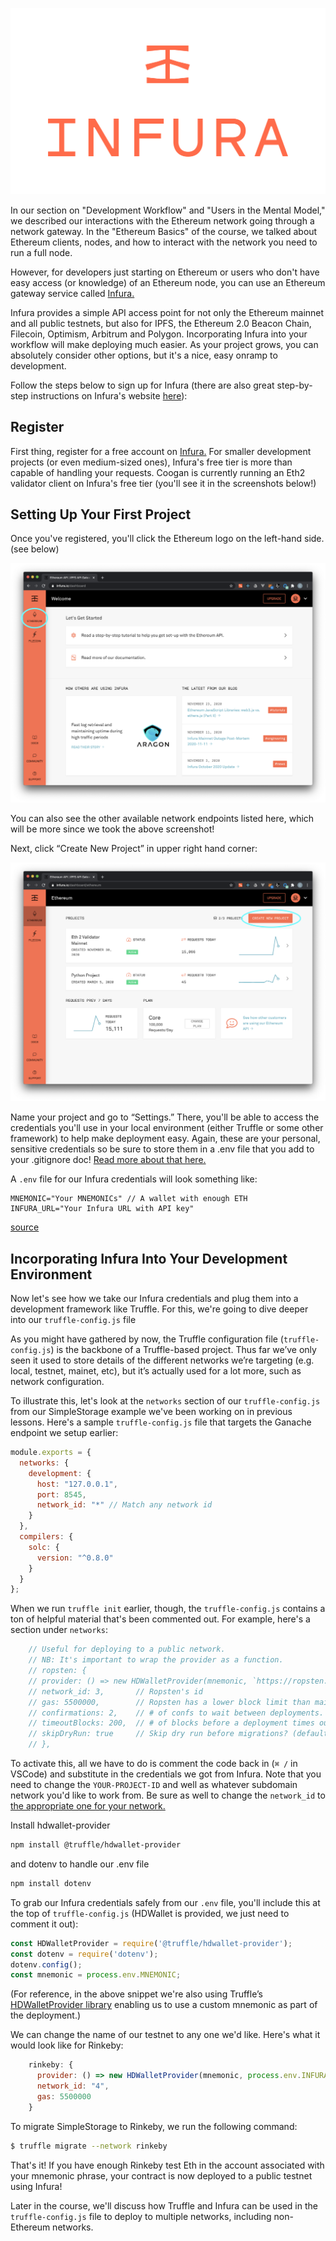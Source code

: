 ![Infura logo](../../../img/S04/infura-logo.png)

In our section on "Development Workflow" and "Users in the Mental Model," we described our interactions with the Ethereum network going through a network gateway. In the "Ethereum Basics" of the course, we talked about Ethereum clients, nodes, and how to interact with the network you need to run a full node.

However, for developers just starting on Ethereum or users who don't have easy access (or knowledge) of an Ethereum node, you can use an Ethereum gateway service called <a href="https://infura.io" target="_blank" rel="noopener noreferrer">Infura.</a>

Infura provides a simple API access point for not only the Ethereum mainnet and all public testnets, but also for IPFS, the Ethereum 2.0 Beacon Chain, Filecoin, Optimism, Arbitrum and Polygon. Incorporating Infura into your workflow will make deploying much easier. As your project grows, you can absolutely consider other options, but it's a nice, easy onramp to development.

Follow the steps below to sign up for Infura (there are also great step-by-step instructions on Infura's website <a href="https://blog.infura.io/getting-started-with-infura-28e41844cc89/" target="_blank" rel="noopener noreferrer">here</a>):

## Register

First thing, register for a free account on <a href="https://infura.io" target="_blank" rel="noopener noreferrer">Infura.</a> For smaller development projects (or even medium-sized ones), Infura's free tier is more than capable of handling your requests. Coogan is currently running an Eth2 validator client on Infura's free tier (you'll see it in the screenshots below!)

## Setting Up Your First Project

Once you've registered, you'll click the Ethereum logo on the left-hand side. (see below)

![Selecting Ethereum endpoint on Infura](../../../img/S04/infura-1.png)

You can also see the other available network endpoints listed here, which will be more since we took the above screenshot!

Next, click “Create New Project” in upper right hand corner:

![Selecting Create New Project on Infura](../../../img/S04/infura-2.png)

Name your project and go to “Settings.” There, you'll be able to access the credentials you'll use in your local environment (either Truffle or some other framework) to help make deployment easy. Again, these are your personal, sensitive credentials so be sure to store them in a .env file that you add to your .gitignore doc! <a href="https://consensys.net/blog/developers/how-to-avoid-uploading-your-private-key-to-github-approaches-to-prevent-making-your-secrets-public/" target="_blank" rel="noopener noreferrer">Read more about that here.</a>

A `.env` file for our Infura credentials will look something like:

```
MNEMONIC="Your MNEMONICs" // A wallet with enough ETH
INFURA_URL="Your Infura URL with API key"
```

<a href="https://ethereum.stackexchange.com/questions/96929/infura-io-secret-configuration-in-hdwalletprovider-truffle-config-js" target="_blank" rel="noopener noreferrer">source</a>

## Incorporating Infura Into Your Development Environment

Now let's see how we take our Infura credentials and plug them into a development framework like Truffle. For this, we're going to dive deeper into our `truffle-config.js` file

As you might have gathered by now, the Truffle configuration file (`truffle-config.js`) is the backbone of a Truffle-based project. Thus far we’ve only seen it used to store details of the different networks we’re targeting (e.g. local, testnet, mainet, etc), but it’s actually used for a lot more, such as network configuration.

To illustrate this, let's look at the <code>networks</code> section of our `truffle-config.js` from our SimpleStorage example we've been working on in previous lessons. Here's a sample `truffle-config.js` file that targets the Ganache endpoint we setup earlier:

```javascript
module.exports = {
  networks: {
    development: {
      host: "127.0.0.1",
      port: 8545,
      network_id: "*" // Match any network id
    }
  },
  compilers: {
    solc: {
      version: "^0.8.0"
    }
  }
};
```

When we run `truffle init` earlier, though, the `truffle-config.js` contains a ton of helpful material that's been commented out. For example, here's a section under `networks`:

```javascript
    // Useful for deploying to a public network.
    // NB: It's important to wrap the provider as a function.
    // ropsten: {
    // provider: () => new HDWalletProvider(mnemonic, `https://ropsten.infura.io/v3/YOUR-PROJECT-ID`),
    // network_id: 3,       // Ropsten's id
    // gas: 5500000,        // Ropsten has a lower block limit than mainnet
    // confirmations: 2,    // # of confs to wait between deployments. (default: 0)
    // timeoutBlocks: 200,  // # of blocks before a deployment times out  (minimum/default: 50)
    // skipDryRun: true     // Skip dry run before migrations? (default: false for public nets )
    // },
```

To activate this, all we have to do is comment the code back in (`⌘ /` in VSCode) and substitute in the credentials we got from Infura. Note that you need to change the `YOUR-PROJECT-ID` and well as whatever subdomain network you'd like to work from. Be sure as well to change the `network_id` to <a href="https://besu.hyperledger.org/en/stable/Concepts/NetworkID-And-ChainID/" target="_blank" rel="noopener noreferrer">the appropriate one for your network.</a> 

Install hdwallet-provider
```bash
npm install @truffle/hdwallet-provider
```
and dotenv to handle our .env file
```bash
npm install dotenv
```

To grab our Infura credentials safely from our `.env` file, you'll include this at the top of `truffle-config.js` (HDWallet is provided, we just need to comment it out):

```javascript
const HDWalletProvider = require('@truffle/hdwallet-provider');
const dotenv = require('dotenv');
dotenv.config();
const mnemonic = process.env.MNEMONIC;
```

(For reference, in the above snippet we're also using Truffle’s <a href="https://github.com/trufflesuite/truffle/tree/develop/packages/hdwallet-provider" target="_blank" rel="noopener noreferrer">HDWalletProvider library</a> enabling us to use a custom mnemonic as part of the deployment.) 

We can change the name of our testnet to any one we'd like. Here's what it would look like for Rinkeby:

```javascript
    rinkeby: {
      provider: () => new HDWalletProvider(mnemonic, process.env.INFURA_URL),
      network_id: "4",
      gas: 5500000
    }
```

To migrate SimpleStorage to Rinkeby, we run the following command:

```bash
$ truffle migrate --network rinkeby
```

That's it! If you have enough Rinkeby test Eth in the account associated with your mnemonic phrase, your contract is now deployed to a public testnet using Infura!

Later in the course, we'll discuss how Truffle and Infura can be used in the `truffle-config.js` file to deploy to multiple networks, including non-Ethereum networks.
